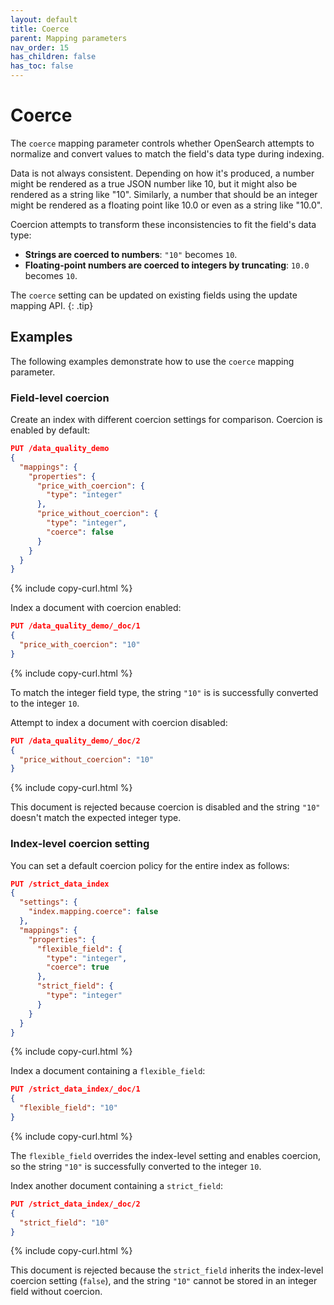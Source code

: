 ```yaml
---
layout: default
title: Coerce
parent: Mapping parameters
nav_order: 15
has_children: false
has_toc: false
---
```


# Coerce

The `coerce` mapping parameter controls whether OpenSearch attempts to normalize and convert values to match the field's data type during indexing.

Data is not always consistent. Depending on how it's produced, a number might be rendered as a true JSON number like 10, but it might also be rendered as a string like "10". Similarly, a number that should be an integer might be rendered as a floating point like 10.0 or even as a string like "10.0".

Coercion attempts to transform these inconsistencies to fit the field's data type:

- **Strings are coerced to numbers**: `"10"` becomes `10`.
- **Floating-point numbers are coerced to integers by truncating**: `10.0` becomes `10`.

The `coerce` setting can be updated on existing fields using the update mapping API.
{: .tip}

## Examples

The following examples demonstrate how to use the `coerce` mapping parameter.

### Field-level coercion

Create an index with different coercion settings for comparison. Coercion is enabled by default:

```json
PUT /data_quality_demo
{
  "mappings": {
    "properties": {
      "price_with_coercion": {
        "type": "integer"
      },
      "price_without_coercion": {
        "type": "integer",
        "coerce": false
      }
    }
  }
}
```
{% include copy-curl.html %}

Index a document with coercion enabled:

```json
PUT /data_quality_demo/_doc/1
{
  "price_with_coercion": "10"
}
```
{% include copy-curl.html %}

To match the integer field type, the string `"10"` is is successfully converted to the integer `10`.

Attempt to index a document with coercion disabled:

```json
PUT /data_quality_demo/_doc/2
{
  "price_without_coercion": "10"
}
```
{% include copy-curl.html %}

This document is rejected because coercion is disabled and the string `"10"` doesn't match the expected integer type.

### Index-level coercion setting

You can set a default coercion policy for the entire index as follows:

```json
PUT /strict_data_index
{
  "settings": {
    "index.mapping.coerce": false
  },
  "mappings": {
    "properties": {
      "flexible_field": {
        "type": "integer",
        "coerce": true
      },
      "strict_field": {
        "type": "integer"
      }
    }
  }
}
```
{% include copy-curl.html %}

Index a document containing a `flexible_field`:

```json
PUT /strict_data_index/_doc/1
{
  "flexible_field": "10"
}
```
{% include copy-curl.html %}

The `flexible_field` overrides the index-level setting and enables coercion, so the string `"10"` is successfully converted to the integer `10`.

Index another document containing a `strict_field`:

```json
PUT /strict_data_index/_doc/2
{
  "strict_field": "10"
}
```
{% include copy-curl.html %}

This document is rejected because the `strict_field` inherits the index-level coercion setting (`false`), and the string `"10"` cannot be stored in an integer field without coercion.

